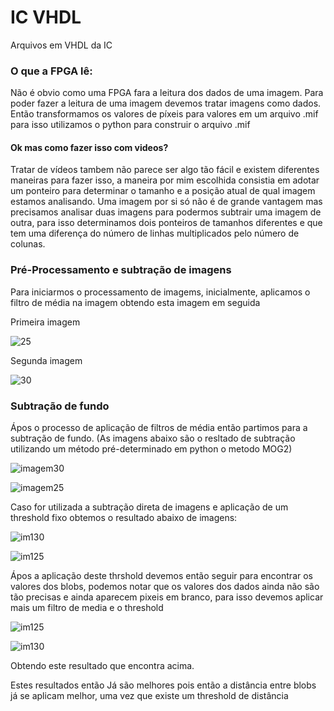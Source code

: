 # IC VHDL
Arquivos em VHDL da IC

### O que a FPGA lê:

Não é obvio como uma FPGA fara a leitura dos dados de uma imagem. Para poder fazer a leitura de uma imagem devemos tratar imagens como dados.
Então transformamos os valores de píxeis para valores em um arquivo .mif para isso utilizamos o python para construir o arquivo .mif 

#### Ok mas como fazer isso com videos?

Tratar de vídeos tambem não parece ser algo tão fácil e existem diferentes maneiras para fazer isso, a maneira por mim escolhida consistia em adotar um ponteiro para determinar o tamanho e a posição atual de qual imagem estamos analisando. Uma imagem por si só não é de grande vantagem mas precisamos analisar duas imagens para podermos subtrair uma imagem de outra, para isso determinamos dois ponteiros de tamanhos diferentes e que tem uma diferença do número de linhas multiplicados pelo número de colunas.


### Pré-Processamento e subtração de imagens

Para iniciarmos o processamento de imagems, inicialmente, aplicamos o filtro de média na imagem obtendo esta imagem em seguida 

Primeira imagem

![25](https://user-images.githubusercontent.com/62803845/89232426-d22e3400-d5bd-11ea-8c5f-01b28c2f9c78.jpg)

Segunda imagem  

![30](https://user-images.githubusercontent.com/62803845/89232434-d4908e00-d5bd-11ea-8a1a-54429e9ad097.jpg)

### Subtração de fundo  

Ápos o processo de aplicação de filtros de média então partimos para a subtração de fundo. 
(As imagens abaixo são o resltado de subtração utilizando um método pré-determinado em python o metodo MOG2)

![imagem30](https://user-images.githubusercontent.com/62803845/89231925-b9714e80-d5bc-11ea-896e-94a8fc8a945c.jpg)

![imagem25](https://user-images.githubusercontent.com/62803845/89231936-bd9d6c00-d5bc-11ea-86fc-9322a044981e.jpg)

Caso for utilizada a subtração direta de imagens e aplicação de um threshold fixo obtemos o resultado abaixo de imagens:

![im130](https://user-images.githubusercontent.com/62803845/89234988-af068300-d5c3-11ea-95ff-352615181532.jpg)

![im125](https://user-images.githubusercontent.com/62803845/89234991-b0d04680-d5c3-11ea-9b5b-7a9d176faff4.jpg)

Ápos a aplicação deste thrshold devemos então seguir para encontrar os valores dos blobs, podemos notar que os valores dos dados 
ainda não são tão precisas e ainda aparecem pixeis em branco, para isso devemos aplicar mais um filtro de media e o threshold

![im125](https://user-images.githubusercontent.com/62803845/89236614-749ee500-d5c7-11ea-843d-6cef82c42ba5.jpg)

![im130](https://user-images.githubusercontent.com/62803845/89236623-7799d580-d5c7-11ea-888d-ab6d2edc7b68.jpg)

Obtendo este resultado que encontra acima.

Estes resultados então Já são melhores pois então a distância entre blobs já se aplicam melhor, uma vez que existe um threshold de distância
